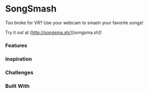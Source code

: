 # SongSmash

Too broke for VR? Use your webcam to smash your favorite songs!

Try it out at (http://songsma.sh/)[songsma.sh]!

### Features

### Inspiration

### Challenges

### Built With
